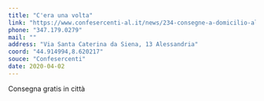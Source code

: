 ```yaml
---
title: "C'era una volta"
link: "https://www.confesercenti-al.it/news/234-consegne-a-domicilio-alessandria-lista-aggiornata-al-26-marzo.html"
phone: "347.179.0279"
mail: ""
address: "Via Santa Caterina da Siena, 13 Alessandria"
coord: "44.914994,8.620217"
souce: "Confesercenti"
date: 2020-04-02
---
```


Consegna gratis in città
